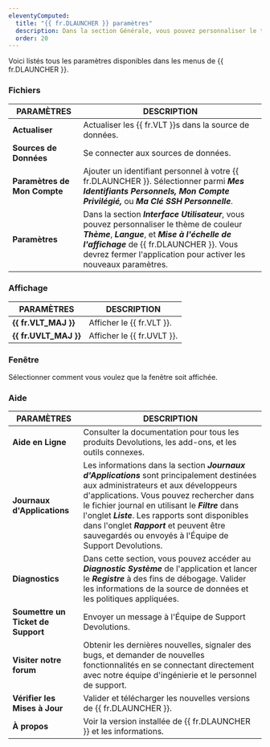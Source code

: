 ```yaml
---
eleventyComputed:
  title: "{{ fr.DLAUNCHER }} paramètres"
  description: Dans la section Générale, vous pouvez personnaliser le thème de couleur et la langue de {{ fr.DLAUNCHER }}.
  order: 20
---
```

Voici listés tous les paramètres disponibles dans les menus de {{ fr.DLAUNCHER }}.

### Fichiers

| PARAMÈTRES | DESCRIPTION |
|--------|-------------|
| **Actualiser**         | Actualiser les {{ fr.VLT }}s dans la source de données.                                                                                                                                 |
| **Sources de Données**    | Se connecter aux sources de données.                                                                                                                                                        |
| **Paramètres de Mon Compte** | Ajouter un identifiant personnel à votre {{ fr.DLAUNCHER }}. Sélectionner parmi ***Mes Identifiants Personnels, Mon Compte Privilégié,*** ou ***Ma Clé SSH Personnelle***.     |
| **Paramètres**        | Dans la section ***Interface Utilisateur***, vous pouvez personnaliser le thème de couleur ***Thème***, ***Langue***, et ***Mise à l'échelle de l'affichage*** de {{ fr.DLAUNCHER }}. Vous devrez fermer l'application pour activer les nouveaux paramètres. |

### Affichage

| PARAMÈTRES   | DESCRIPTION |
|------------|-------------|
| **{{ fr.VLT_MAJ }}**     | Afficher le {{ fr.VLT }}.                                                                                                   |
| **{{ fr.UVLT_MAJ }}**     | Afficher le {{ fr.UVLT }}.  

### Fenêtre

Sélectionner comment vous voulez que la fenêtre soit affichée.

### Aide

| PARAMÈTRES | DESCRIPTION |
|--------|-------------|
| **Aide en Ligne**      | Consulter la documentation pour tous les produits Devolutions, les add-ons, et les outils connexes.                                                                                                   |
| **Journaux d'Applications**| Les informations dans la section ***Journaux d'Applications*** sont principalement destinées aux administrateurs et aux développeurs d'applications. Vous pouvez rechercher dans le fichier journal en utilisant le ***Filtre*** dans l'onglet ***Liste***. Les rapports sont disponibles dans l'onglet ***Rapport*** et peuvent être sauvegardés ou envoyés à l'Équipe de Support Devolutions. |
| **Diagnostics**      | Dans cette section, vous pouvez accéder au ***Diagnostic Système*** de l'application et lancer le ***Registre*** à des fins de débogage. Valider les informations de la source de données et les politiques appliquées. |
| **Soumettre un Ticket de Support** | Envoyer un message à l'Équipe de Support Devolutions.                                                                                                                                     |
| **Visiter notre forum**  | Obtenir les dernières nouvelles, signaler des bugs, et demander de nouvelles fonctionnalités en se connectant directement avec notre équipe d'ingénierie et le personnel de support.                                                      |
| **Vérifier les Mises à Jour**| Valider et télécharger les nouvelles versions de {{ fr.DLAUNCHER }}.                                                                                                                           |
| **À propos**            | Voir la version installée de {{ fr.DLAUNCHER }} et les informations.                                                                                                                       |
